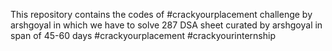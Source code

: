 This repository contains the codes of #crackyourplacement challenge by arshgoyal in which we have to solve 287 DSA sheet curated by arshgoyal in span of 45-60 days 
#crackyourplacement #crackyourinternship
